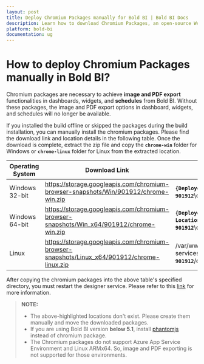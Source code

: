 ```yaml
---
layout: post
title: Deploy Chromium Packages manually for Bold BI | Bold BI Docs
description: Learn how to download Chromium Packages, an open-source WebKit, and deploy it on your machine manually to export PDF functionalities of dashboards in Bold BI.
platform: bold-bi
documentation: ug
---
```


# How to deploy Chromium Packages manually in Bold BI?
Chromium packages are necessary to achieve **image and PDF export** functionalities in dashboards, widgets, and **schedules** from Bold BI. Without these packages, the image and PDF export options in dashboard, widgets, and schedules will no longer be available.

If you installed the build offline or skipped the packages during the build installation, you can manually install the chromium packages. Please find the download link and location details in the following table. Once the download is complete, extract the zip file and copy the **`chrome-win`** folder for Windows or **`chrome-linux`** folder for Linux from the extracted location.


| Operating System      | Download Link                                           |  Location                          |
|-----------------------|---------------------------------------------------------------|----------------------------------------------|
| Windows 32-bit        | https://storage.googleapis.com/chromium-browser-snapshots/Win/901912/chrome-win.zip   | **`{Deployed Location}`**\app_data\bi\dataservice\\**`puppeteer`**\\**`Win-901912`**\chrome-win|
| Windows 64-bit        | https://storage.googleapis.com/chromium-browser-snapshots/Win_x64/901912/chrome-win.zip  | **`{Deployed Location}`**\app_data\bi\dataservice\\**`puppeteer`**\\**`Win64-901912`**\chrome-win|
| Linux                 | https://storage.googleapis.com/chromium-browser-snapshots/Linux_x64/901912/chrome-linux.zip | /var/www/bold-services/application/app_data/bi/dataservice/**`puppeteer`**/**`Linux-901912`**/chrome-linux  |

After copying the chromium packages into the above table's specified directory, you must restart the designer service. Please refer to this [link](/faq/how-to-restart-the-bold-bi-embedded-application/) for more information.

> **NOTE:**
> * The above-highlighted locations don't exist. Please create them manually and move the downloaded packages.
> * If you are using Bold BI version **below 5.1**, install [phantomjs](/faq/how-to-install-phantomjs-manually/) instead of chromium package.
> * The Chromium packages do not support Azure App Service Environment and Linux ARMx64. So, image and PDF exporting is not supported for those environments.